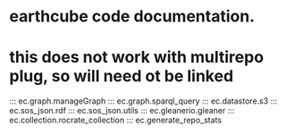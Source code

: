 # earthcube code documentation.
# this does not work with multirepo plug, so will need ot be linked 
::: ec.graph.manageGraph
::: ec.graph.sparql_query
::: ec.datastore.s3
::: ec.sos_json.rdf
::: ec.sos_json.utils
::: ec.gleanerio.gleaner
::: ec.collection.rocrate_collection
::: ec.generate_repo_stats
